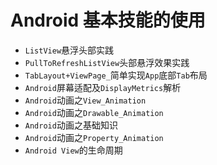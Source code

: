 # Android 基本技能的使用
* `ListView`悬浮头部实践
* `PullToRefreshListView`头部悬浮效果实践
* `TabLayout+ViewPage_`简单实现`App`底部`Tab`布局
* `Android`屏幕适配及`DisplayMetrics`解析
* `Android`动画之`View_Animation`
* `Android`动画之`Drawable_Animation`
* `Android`动画之基础知识
* `Android`动画之`Property_Animation`
* `Android View`的生命周期
